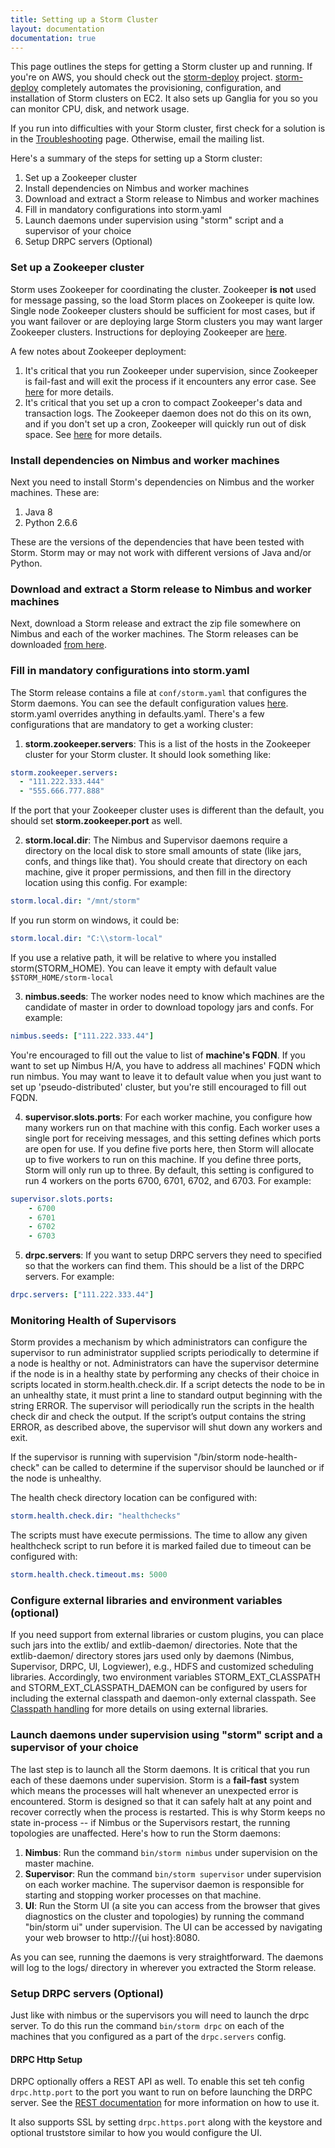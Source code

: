 ```yaml
---
title: Setting up a Storm Cluster
layout: documentation
documentation: true
---
```

This page outlines the steps for getting a Storm cluster up and running. If you're on AWS, you should check out the [storm-deploy](https://github.com/nathanmarz/storm-deploy/wiki) project. [storm-deploy](https://github.com/nathanmarz/storm-deploy/wiki) completely automates the provisioning, configuration, and installation of Storm clusters on EC2. It also sets up Ganglia for you so you can monitor CPU, disk, and network usage.

If you run into difficulties with your Storm cluster, first check for a solution is in the [Troubleshooting](Troubleshooting.html) page. Otherwise, email the mailing list.

Here's a summary of the steps for setting up a Storm cluster:

1. Set up a Zookeeper cluster
2. Install dependencies on Nimbus and worker machines
3. Download and extract a Storm release to Nimbus and worker machines
4. Fill in mandatory configurations into storm.yaml
5. Launch daemons under supervision using "storm" script and a supervisor of your choice
6. Setup DRPC servers (Optional)

### Set up a Zookeeper cluster

Storm uses Zookeeper for coordinating the cluster. Zookeeper **is not** used for message passing, so the load Storm places on Zookeeper is quite low. Single node Zookeeper clusters should be sufficient for most cases, but if you want failover or are deploying large Storm clusters you may want larger Zookeeper clusters. Instructions for deploying Zookeeper are [here](http://zookeeper.apache.org/doc/r3.3.3/zookeeperAdmin.html).

A few notes about Zookeeper deployment:

1. It's critical that you run Zookeeper under supervision, since Zookeeper is fail-fast and will exit the process if it encounters any error case. See [here](http://zookeeper.apache.org/doc/r3.3.3/zookeeperAdmin.html#sc_supervision) for more details.
2. It's critical that you set up a cron to compact Zookeeper's data and transaction logs. The Zookeeper daemon does not do this on its own, and if you don't set up a cron, Zookeeper will quickly run out of disk space. See [here](http://zookeeper.apache.org/doc/r3.3.3/zookeeperAdmin.html#sc_maintenance) for more details.

### Install dependencies on Nimbus and worker machines

Next you need to install Storm's dependencies on Nimbus and the worker machines. These are:

1. Java 8
2. Python 2.6.6

These are the versions of the dependencies that have been tested with Storm. Storm may or may not work with different versions of Java and/or Python.


### Download and extract a Storm release to Nimbus and worker machines

Next, download a Storm release and extract the zip file somewhere on Nimbus and each of the worker machines. The Storm releases can be downloaded [from here](http://github.com/apache/storm/releases).

### Fill in mandatory configurations into storm.yaml

The Storm release contains a file at `conf/storm.yaml` that configures the Storm daemons. You can see the default configuration values [here]({{page.git-blob-base}}/conf/defaults.yaml). storm.yaml overrides anything in defaults.yaml. There's a few configurations that are mandatory to get a working cluster:

1) **storm.zookeeper.servers**: This is a list of the hosts in the Zookeeper cluster for your Storm cluster. It should look something like:

```yaml
storm.zookeeper.servers:
  - "111.222.333.444"
  - "555.666.777.888"
```

If the port that your Zookeeper cluster uses is different than the default, you should set **storm.zookeeper.port** as well.

2) **storm.local.dir**: The Nimbus and Supervisor daemons require a directory on the local disk to store small amounts of state (like jars, confs, and things like that).
 You should create that directory on each machine, give it proper permissions, and then fill in the directory location using this config. For example:

```yaml
storm.local.dir: "/mnt/storm"
```
If you run storm on windows, it could be:

```yaml
storm.local.dir: "C:\\storm-local"
```
If you use a relative path, it will be relative to where you installed storm(STORM_HOME).
You can leave it empty with default value `$STORM_HOME/storm-local`

3) **nimbus.seeds**: The worker nodes need to know which machines are the candidate of master in order to download topology jars and confs. For example:

```yaml
nimbus.seeds: ["111.222.333.44"]
```
You're encouraged to fill out the value to list of **machine's FQDN**. If you want to set up Nimbus H/A, you have to address all machines' FQDN which run nimbus. You may want to leave it to default value when you just want to set up 'pseudo-distributed' cluster, but you're still encouraged to fill out FQDN.

4) **supervisor.slots.ports**: For each worker machine, you configure how many workers run on that machine with this config. Each worker uses a single port for receiving messages, and this setting defines which ports are open for use. If you define five ports here, then Storm will allocate up to five workers to run on this machine. If you define three ports, Storm will only run up to three. By default, this setting is configured to run 4 workers on the ports 6700, 6701, 6702, and 6703. For example:

```yaml
supervisor.slots.ports:
    - 6700
    - 6701
    - 6702
    - 6703
```

5) **drpc.servers**: If you want to setup DRPC servers they need to specified so that the workers can find them. This should be a list of the DRPC servers.  For example:

```yaml
drpc.servers: ["111.222.333.44"]
```

### Monitoring Health of Supervisors

Storm provides a mechanism by which administrators can configure the supervisor to run administrator supplied scripts periodically to determine if a node is healthy or not. Administrators can have the supervisor determine if the node is in a healthy state by performing any checks of their choice in scripts located in storm.health.check.dir. If a script detects the node to be in an unhealthy state, it must print a line to standard output beginning with the string ERROR. The supervisor will periodically run the scripts in the health check dir and check the output. If the script’s output contains the string ERROR, as described above, the supervisor will shut down any workers and exit.

If the supervisor is running with supervision "/bin/storm node-health-check" can be called to determine if the supervisor should be launched or if the node is unhealthy.

The health check directory location can be configured with:

```yaml
storm.health.check.dir: "healthchecks"

```
The scripts must have execute permissions.
The time to allow any given healthcheck script to run before it is marked failed due to timeout can be configured with:

```yaml
storm.health.check.timeout.ms: 5000
```

### Configure external libraries and environment variables (optional)

If you need support from external libraries or custom plugins, you can place such jars into the extlib/ and extlib-daemon/ directories. Note that the extlib-daemon/ directory stores jars used only by daemons (Nimbus, Supervisor, DRPC, UI, Logviewer), e.g., HDFS and customized scheduling libraries. Accordingly, two environment variables STORM_EXT_CLASSPATH and STORM_EXT_CLASSPATH_DAEMON can be configured by users for including the external classpath and daemon-only external classpath. See [Classpath handling](Classpath-handling.html) for more details on using external libraries.


### Launch daemons under supervision using "storm" script and a supervisor of your choice

The last step is to launch all the Storm daemons. It is critical that you run each of these daemons under supervision. Storm is a __fail-fast__ system which means the processes will halt whenever an unexpected error is encountered. Storm is designed so that it can safely halt at any point and recover correctly when the process is restarted. This is why Storm keeps no state in-process -- if Nimbus or the Supervisors restart, the running topologies are unaffected. Here's how to run the Storm daemons:

1. **Nimbus**: Run the command `bin/storm nimbus` under supervision on the master machine.
2. **Supervisor**: Run the command `bin/storm supervisor` under supervision on each worker machine. The supervisor daemon is responsible for starting and stopping worker processes on that machine.
3. **UI**: Run the Storm UI (a site you can access from the browser that gives diagnostics on the cluster and topologies) by running the command "bin/storm ui" under supervision. The UI can be accessed by navigating your web browser to http://{ui host}:8080.

As you can see, running the daemons is very straightforward. The daemons will log to the logs/ directory in wherever you extracted the Storm release.

### Setup DRPC servers (Optional)

Just like with nimbus or the supervisors you will need to launch the drpc server.  To do this run the command `bin/storm drpc` on each of the machines that you configured as a part of the `drpc.servers` config.

#### DRPC Http Setup

DRPC optionally offers a REST API as well.  To enable this set teh config `drpc.http.port` to the port you want to run on before launching the DRPC server. See the [REST documentation](STORM-UI-REST-API.html) for more information on how to use it.

It also supports SSL by setting `drpc.https.port` along with the keystore and optional truststore similar to how you would configure the UI.
